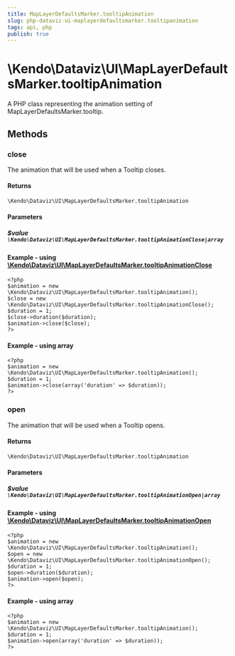 ```yaml
---
title: MapLayerDefaultsMarker.tooltipAnimation
slug: php-dataviz-ui-maplayerdefaultsmarker.tooltipanimation
tags: api, php
publish: true
---
```


# \Kendo\Dataviz\UI\MapLayerDefaultsMarker.tooltipAnimation

A PHP class representing the animation setting of MapLayerDefaultsMarker.tooltip.


## Methods

### close

The animation that will be used when a Tooltip closes.

#### Returns
`\Kendo\Dataviz\UI\MapLayerDefaultsMarker.tooltipAnimation`

#### Parameters

##### $value `\Kendo\Dataviz\UI\MapLayerDefaultsMarker.tooltipAnimationClose|array`


#### Example - using [\Kendo\Dataviz\UI\MapLayerDefaultsMarker.tooltipAnimationClose](/kendo-ui/api/wrappers/php/Kendo/Dataviz/UI/MapLayerDefaultsMarker.tooltipAnimationClose)
    <?php
    $animation = new \Kendo\Dataviz\UI\MapLayerDefaultsMarker.tooltipAnimation();
    $close = new \Kendo\Dataviz\UI\MapLayerDefaultsMarker.tooltipAnimationClose();
    $duration = 1;
    $close->duration($duration);
    $animation->close($close);
    ?>

#### Example - using array

    <?php
    $animation = new \Kendo\Dataviz\UI\MapLayerDefaultsMarker.tooltipAnimation();
    $duration = 1;
    $animation->close(array('duration' => $duration));
    ?>

### open

The animation that will be used when a Tooltip opens.

#### Returns
`\Kendo\Dataviz\UI\MapLayerDefaultsMarker.tooltipAnimation`

#### Parameters

##### $value `\Kendo\Dataviz\UI\MapLayerDefaultsMarker.tooltipAnimationOpen|array`


#### Example - using [\Kendo\Dataviz\UI\MapLayerDefaultsMarker.tooltipAnimationOpen](/kendo-ui/api/wrappers/php/Kendo/Dataviz/UI/MapLayerDefaultsMarker.tooltipAnimationOpen)
    <?php
    $animation = new \Kendo\Dataviz\UI\MapLayerDefaultsMarker.tooltipAnimation();
    $open = new \Kendo\Dataviz\UI\MapLayerDefaultsMarker.tooltipAnimationOpen();
    $duration = 1;
    $open->duration($duration);
    $animation->open($open);
    ?>

#### Example - using array

    <?php
    $animation = new \Kendo\Dataviz\UI\MapLayerDefaultsMarker.tooltipAnimation();
    $duration = 1;
    $animation->open(array('duration' => $duration));
    ?>

